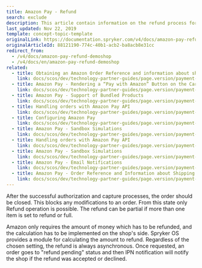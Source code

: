 ```yaml
---
title: Amazon Pay - Refund
search: exclude
description: This article contain information on the refund process for the Amazon Pay module in Spryker.
last_updated: Nov 22, 2019
template: concept-topic-template
originalLink: https://documentation.spryker.com/v4/docs/amazon-pay-refund-demoshop
originalArticleId: 88121190-774c-40b1-acb2-ba8acb8e31cc
redirect_from:
  - /v4/docs/amazon-pay-refund-demoshop
  - /v4/docs/en/amazon-pay-refund-demoshop
related:
  - title: Obtaining an Amazon Order Reference and information about shipping addresses
    link: docs/scos/dev/technology-partner-guides/page.version/payment-partners/amazon-pay/obtaining-an-amazon-order-reference-and-information-about-shipping-addresses.html
  - title: Amazon Pay - Rendering a “Pay with Amazon” Button on the Cart Page
    link: docs/scos/dev/technology-partner-guides/page.version/payment-partners/amazon-pay/legacy-demoshop-integration/amazon-pay-rendering-a-pay-with-amazon-button-on-the-cart-page.html
  - title: Amazon Pay - Support of Bundled Products
    link: docs/scos/dev/technology-partner-guides/page.version/payment-partners/amazon-pay/legacy-demoshop-integration/amazon-pay-support-of-bundled-products.html
  - title: Handling orders with Amazon Pay API
    link: docs/scos/dev/technology-partner-guides/page.version/payment-partners/amazon-pay/handling-orders-with-amazon-pay-api.html
  - title: Configuring Amazon Pay
    link: docs/scos/dev/technology-partner-guides/page.version/payment-partners/amazon-pay/configuring-amazon-pay.html
  - title: Amazon Pay - Sandbox Simulations
    link: docs/scos/dev/technology-partner-guides/page.version/payment-partners/amazon-pay/amazon-pay-sandbox-simulations.html
  - title: Handling orders with Amazon Pay API
    link: docs/scos/dev/technology-partner-guides/page.version/payment-partners/amazon-pay/legacy-demoshop-integration/legacy-demoshop-handling-orders-with-amazon-pay-api.html
  - title: Amazon Pay - Sandbox Simulations
    link: docs/scos/dev/technology-partner-guides/page.version/payment-partners/amazon-pay/legacy-demoshop-integration/amazon-pay-sandbox-simulations.html
  - title: Amazon Pay - Email Notifications
    link: docs/scos/dev/technology-partner-guides/page.version/payment-partners/amazon-pay/legacy-demoshop-integration/amazon-pay-email-notifications.html
  - title: Amazon Pay - Order Reference and Information about Shipping Addresses
    link: docs/scos/dev/technology-partner-guides/page.version/payment-partners/amazon-pay/legacy-demoshop-integration/amazon-pay-order-reference-and-information-about-shipping-addresses.html
---
```


After the successful authorization and capture processes, the order should be closed. This blocks any modifications to an order. From this state only Refund operation is possible. The refund can be partial if more than one item is set to refund or full.

Amazon only requires the amount of money which has to be refunded, and the calculation has to be implemented on the shop's side. Spryker OS provides a module for calculating the amount to refund. Regardless of the chosen setting, the refund is always asynchronous. Once requested, an order goes to "refund pending" status and then IPN notification will notify the shop if the refund was accepted or declined.
